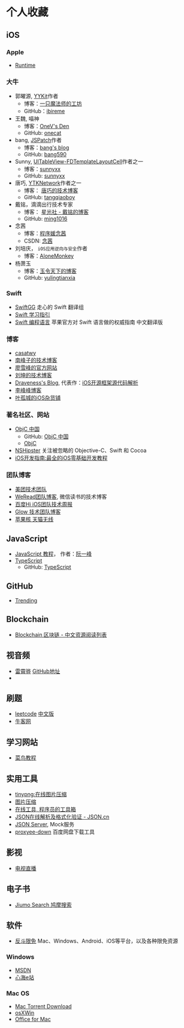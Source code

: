# 个人收藏
## iOS
### Apple
* [Runtime](https://opensource.apple.com/source/objc4/)

### 大牛
* 郭曜源, [YYKit](https://GitHub.com/ibireme/YYKit)作者
    * 博客：[一只魔法师的工坊](https://blog.ibireme.com)
    * GitHub：[ibireme](https://GitHub.com/ibireme)
* 王魏, 喵神
    * 博客：[OneV's Den](https://onevcat.com)
    * GitHub: [onecat](https://GitHub.com/onevcat)
* bang, [JSPatch](https://GitHub.com/bang590/JSPatch)作者
    * 博客：[bang's blog](http://blog.cnbang.net)
    * GitHub: [bang590](https://GitHub.com/bang590)
* Sunny, [UITableView-FDTemplateLayoutCell](https://GitHub.com/forkingdog/UITableView-FDTemplateLayoutCell)作者之一
    *  博客：[sunnyxx](http://blog.sunnyxx.com)
    * GitHub: [sunnyxx](https://GitHub.com/sunnyxx)
* 唐巧, [YTKNetwork](https://GitHub.com/yuantiku/YTKNetwork)作者之一
    * 博客： [唐巧的技术博客](http://blog.devtang.com)
    * GitHub: [tangqiaoboy](https://GitHub.com/tangqiaoboy)
* 戴铭，滴滴出行技术专家
    * 博客： [星光社 - 戴铭的博客](https://ming1016.GitHub.io )
    * GitHub: [ming1016](https://GitHub.com/ming1016)
* 念茜
    * 博客：[程序媛念茜](https://nianxi.net)
    * CSDN: [念茜](https://blog.csdn.net/yiyaaixuexi)
* 刘培庆， `iOS应用逆向与安全`作者
    * 博客：[AloneMonkey](http://www.alonemonkey.com)
* 杨萧玉
    * 博客：[玉令天下的博客](http://yulingtianxia.com) 
    * GitHub: [yulingtianxia](https://GitHub.com/yulingtianxia)

### Swift
* [SwiftGG](https://swift.gg) 走心的 Swift 翻译组
* [Swift 学习指引](http://www.swiftguide.cn)
* [Swift 编程语言](https://www.cnswift.org) 苹果官方对 Swift 语言做的权威指南 中文翻译版

### 博客
* [casatwy](https://casatwy.com)
* [南峰子的技术博客](http://southpeak.GitHub.io)
* [廖雪峰的官方网站](https://www.liaoxuefeng.com)
* [刘坤的技术博客](https://blog.cnbluebox.com)
* [Draveness's Blog](https://draveness.me/index), 代表作：[iOS开源框架源代码解析](https://GitHub.com/Draveness/analyze)
* [李峰峰博客](http://www.imlifengfeng.com)
* [叶孤城的iOS杂货铺](https://zhuanlan.zhihu.com/zangqilong)


### 著名社区、网站
* [ObjC 中国](https://objccn.io)
    * GitHub: [ObjC 中国](https://GitHub.com/objccn)
    * [ObjC](https://www.objc.io)
* [NSHipster](https://nshipster.cn) 关注被忽略的 Objective-C、Swift 和 Cocoa
* [iOS开发指南:最全的iOS零基础开发教程](https://www.developboot.com)


### 团队博客
* [美团技术团队](https://tech.meituan.com)
* [WeRead团队博客](http://wereadteam.GitHub.io), 微信读书的技术博客
* [百度Hi iOS团队技术周报](http://baiduhidevios.GitHub.io)
* [Glow 技术团队博客](http://tech.glowing.com/cn/)
* [苹果核 天猫无线](http://pingguohe.net)


## JavaScript
* [JavaScript 教程](https://wangdoc.com/javascript/index.html)， 作者：[阮一峰](http://www.ruanyifeng.com/home.html)
* [TypeScript](http://www.typescriptlang.org)
    * GitHub: [TypeScript](https://GitHub.com/Microsoft/TypeScript)

## GitHub
* [Trending](https://GitHub.com/trending)

## Blockchain
* [Blockchain 区块链 - 中文资源阅读列表](https://liuboyu.github.io/blockchain/)

## 视音频
* [雷霄骅](https://blog.csdn.net/leixiaohua1020) [GitHub地址](https://GitHub.com/leixiaohua1020)
* 


## 刷题
* [leetcode](https://leetcode.com) [中文版](https://leetcode-cn.com)
* [牛客网](https://www.nowcoder.com)


## 学习网站
* [菜鸟教程](http://www.runoob.com)


## 实用工具
* [tinypng:在线图片压缩](https://tinypng.com)
* [图片压缩](https://img.top)
* [在线工具, 程序员的工具箱](https://tool.lu)
* [JSON在线解析及格式化验证 - JSON.cn](https://www.json.cn)
* [JSON Server](https://GitHub.com/typicode/json-server), Mock服务
* [proxyee-down](https://GitHub.com/proxyee-down-org/proxyee-down) 百度网盘下载工具

## 影视
* [电视直播](http://zb.iptv186.com/iptv.php?act=home)


## 电子书
* [Jiumo Search 鸠摩搜索](https://www.jiumodiary.com/)


## 软件
* [反斗限免](http://free.apprcn.com) Mac、Windows、Android、iOS等平台，以及各种限免资源

### Windows
* [MSDN](https://msdn.itellyou.cn)
* [心海e站](http://hrtsea.com)


### Mac OS
* [Mac Torrent Download](https://mac-torrent-download.net)
* [osXWin](http://www.osxwin.com)
* [Office for Mac](https://docs.microsoft.com/zh-cn/officeupdates/update-history-office-for-mac?redirectSourcePath=%252fzh-cn%252farticle%252foffice-2016-for-mac-%2525E7%25259A%252584%2525E6%25259B%2525B4%2525E6%252596%2525B0%2525E5%25258E%252586%2525E5%25258F%2525B2%2525E8%2525AE%2525B0%2525E5%2525BD%252595-700cab62-0d67-4f23-947b-3686cb1a8eb7)